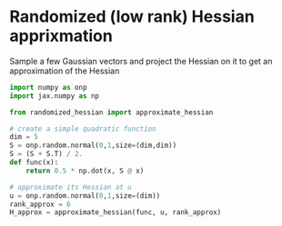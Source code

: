 # Randomized (low rank) Hessian apprixmation

Sample a few Gaussian vectors and project the Hessian on it to get an approximation of the Hessian

```python
import numpy as onp
import jax.numpy as np

from randomized_hessian import approximate_hessian

# create a simple quadratic function
dim = 5
S = onp.random.normal(0,1,size=(dim,dim))
S = (S + S.T) / 2.
def func(x):
    return 0.5 * np.dot(x, S @ x)

# approximate its Hessian at u
u = onp.random.normal(0,1,size=(dim))
rank_approx = 6
H_approx = approximate_hessian(func, u, rank_approx)
```
